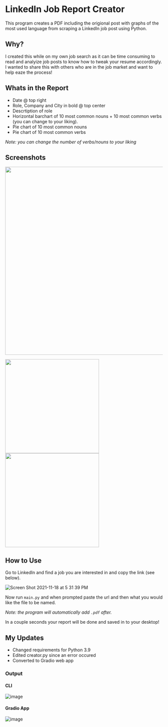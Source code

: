 # LinkedIn Job Report Creator

This program creates a PDF including the origional post with graphs of the most used language from scraping a LinkedIn job post using Python.

## Why?
I created this while on my own job search as it can be time consuming to read and analyize job posts to know how to tweak your resume accordingly. I wanted to share this with others who are in the job market and want to help eaze the process!


## Whats in the Report
- Date @ top right
- Role, Company and City in bold @ top center
- Descrtiption of role
- Horizontal barchart of 10 most common nouns + 10 most common verbs (you can change to your liking).
- Pie chart of 10 most common nouns
- Pie chart of 10 most common verbs

*Note: you can change the number of verbs/nouns to your liking*

## Screenshots

<img src="https://user-images.githubusercontent.com/89824813/142559264-d28db50b-5785-4915-a11f-dfb7f8427de3.png" width="600">
<p float="left">
<img src="https://user-images.githubusercontent.com/89824813/142559301-b090b410-81e9-4e10-bd3c-b0c0fa51282e.png" height="300"/>
<img src="https://user-images.githubusercontent.com/89824813/142559303-32c293be-ac3d-40c1-a387-db0494a08fb2.png" height="300"/>
<p>

## How to Use

Go to LinkedIn and find a job you are interested in and copy the link (see below).

![Screen Shot 2021-11-18 at 5 31 39 PM](https://user-images.githubusercontent.com/89824813/142558000-9eb836b6-5a16-44d2-a62d-ecdd51b8f58d.png)

Now run `main.py` and when prompted paste the url and then what you would like the file to be named. 

*Note: the program will automatically add `.pdf` after.*

In a couple seconds your report will be done and saved in to your desktop!

## My Updates
* Changed requirements for Python 3.9
* Edited creator.py since an error occured
* Converted to Gradio web app
  
### Output
#### CLI
![image](https://user-images.githubusercontent.com/51647212/152953255-7a679c06-adc2-444d-8051-590116ce0f2d.png)

#### Gradio App
![image](https://user-images.githubusercontent.com/51647212/155072356-3512b006-14e0-4755-af88-c5aaa9616b59.png)
